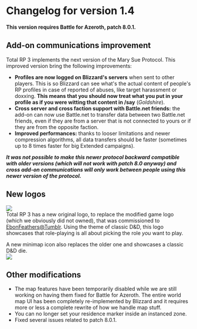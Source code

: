 # Changelog for version 1.4

**This version requires Battle for Azeroth, patch 8.0.1.**

 ## Add-on communications improvement
 
 Total RP 3 implements the next version of the Mary Sue Protocol. This improved version bring the following improvements:
 - **Profiles are now logged on Blizzard's servers** when sent to other players. This is so Blizzard can see what's the actual content of people's RP profiles in case of reported of abuses, like target harassment or doxxing. **This means that you should now treat what you put in your profile as if you were witting that content in /say** (_Goldshire_).
 - **Cross server and cross faction support with Battle.net friends:** the add-on can now use Battle.net to transfer data between two Battle.net friends, even if they are from a server that is not connected to yours or if they are from the opposite faction.
 - **Improved performances:** thanks to looser limitations and newer compression algorithms, all data transfers should be faster (sometimes up to 8 times faster for big Extended campaigns).
 
 **_It was not possible to make this newer protocol backward compatible with older versions (which will not work with patch 8.0 anyway) and cross add-on communications will only work between people using this newer version of the protocol._**

## New logos

![](https://www.dropbox.com/s/rm0lzcubo9tl5bk/TRP3_Extended_Logo.png?raw=1)  
Total RP 3 has a new original logo, to replace the modified game logo (which we obviously did not owned), that was commissioned to [EbonFeathers@Tumblr](https://ebonfeathers.tumblr.com/). Using the theme of classic D&D, this logo showcases that role-playing is all about picking the role _you_ want to play.


A new minimap icon also replaces the older one and showcases a classic D&D die.  
![](https://www.dropbox.com/s/ri35tugtkj0g2c7/trp_icon.png?raw=1)

## Other modifications

- The map features have been temporarily disabled while we are still working on having them fixed for Battle for Azeroth. The entire world map UI has been completely re-implemented by Blizzard and it requires more or less a complete rewrite of how we handle map stuff.
- You can no longer set your residence marker inside an instanced zone.
- Fixed several issues related to patch 8.0.1.
